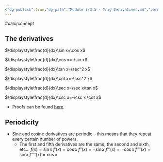 ```yaml
---
{"dg-publish":true,"dg-path":"Module 3/3.5 - Trig Derivatives.md","permalink":"/module-3/3-5-trig-derivatives/","created":"","updated":""}
---
```


#calc/concept 
## The derivatives
$\displaystyle\frac{d}{dx}\sin x=\cos x$

$\displaystyle\frac{d}{dx}\cos  x=-\sin x$

$\displaystyle\frac{d}{dx}\tan x=\sec^2 x$

$\displaystyle\frac{d}{dx}\cot x=-\csc^2 x$

$\displaystyle\frac{d}{dx}\sec x=\sec x\tan x$

$\displaystyle\frac{d}{dx}\csc x=-\csc x \cot x$

- Proofs can be found [here](https://www.youtube.com/watch?v=3FCGsi6mHk0&list=PLBSRjc5Bh-86nd7GlzzJS0KuToFiem6s2&index=12).
## Periodicity
- Sine and cosine derivatives are periodic – this means that they repeat every certain number of powers.
	- The first and fifth derivatives are the same, the second and sixth, etc…
$f(x)=\sin x$
$f'(x)=\cos x$
$f''(x)=-\sin x$
$f'''(x)=-\cos x$
$f''''(x)=\sin x$
$f'''''(x)=\cos x$